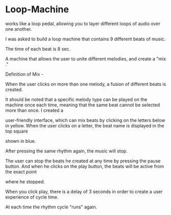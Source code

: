 # Loop-Machine
works like a loop pedal, allowing you to layer different loops of audio over one another.


I was asked to build a loop machine that contains 9 different beats of music.

The time of each beat is 8 sec.

A machine that allows the user to unite different melodies, and create a "mix ."

Definition of Mix -

When the user clicks on more than one melody, a fusion of different beats is created.

It should be noted that a specific melody type can be played on the machine once each time, meaning that the same beat cannot be selected more than once. I created a 

user-friendly interface, which can mix beats by clicking on the letters below in yellow. When the user clicks on a letter, the beat name is displayed in the top square 

shown in blue.

After pressing the same rhythm again, the music will stop.

The user can stop the beats he created at any time by pressing the pause button. And when he clicks on the play button, the beats will be active from the exact point 

where he stopped.

When you click play, there is a delay of 3 seconds in order to create a user experience of cycle time.

At each time the rhythm cycle "runs" again.
